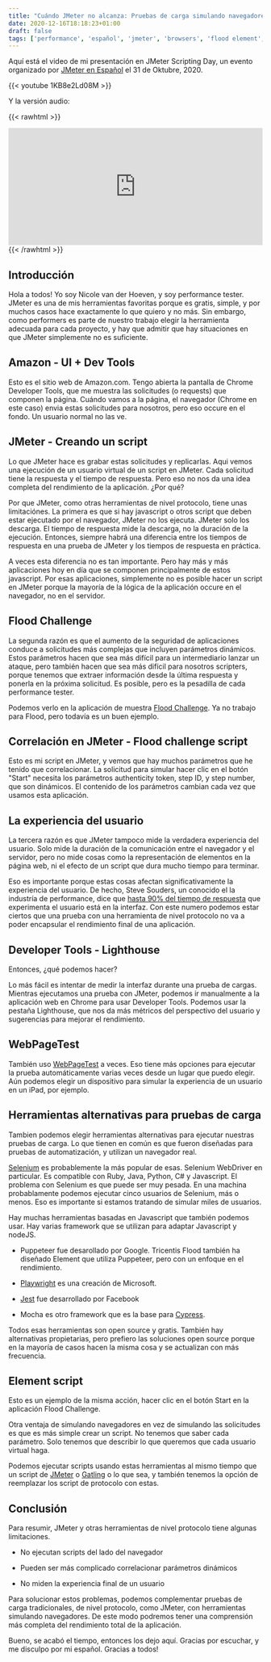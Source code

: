 ```yaml
---
title: "Cuándo JMeter no alcanza: Pruebas de carga simulando navegadores"
date: 2020-12-16T18:18:23+01:00
draft: false
tags: ['performance', 'español', 'jmeter', 'browsers', 'flood element', 'selenium', 'gatling', 'cypress', 'jest', 'puppeteer', 'playwright', 'video', 'presentation', 'text', 'audio']
---
```


Aquí está el video de mi presentación en JMeter Scripting Day, un evento organizado por [JMeter en Español](https://jmeterenespanol.org/) el 31 de Oktubre, 2020.

{{< youtube 1KB8e2Ld08M >}}

Y la versión audio:

{{< rawhtml >}}
<iframe src="https://open.spotify.com/embed-podcast/episode/1f17kzrbYmOxk8e65JBTQH" width="100%" height="232" frameborder="0" allowtransparency="true" allow="encrypted-media"></iframe>
{{< /rawhtml >}}

## Introducción

Hola a todos! Yo soy Nicole van der Hoeven, y soy performance tester. JMeter es una de mis herramientas favoritas porque es gratis, simple, y por muchos casos hace exactamente lo que quiero y no más. Sin embargo, como performers es parte de nuestro trabajo elegir la herramienta adecuada para cada proyecto, y hay que admitir que hay situaciones en que JMeter simplemente no es suficiente.

## Amazon - UI + Dev Tools 

Esto es el sitio web de Amazon.com. Tengo abierta la pantalla de Chrome Developer Tools, que me muestra las solicitudes (o requests) que componen la página. Cuándo vamos a la página, el navegador (Chrome en este caso) envia estas solicitudes para nosotros, pero eso occure en el fondo. Un usuario normal no las ve. 

## JMeter - Creando un script
   
Lo que JMeter hace es grabar estas solicitudes y replicarlas. Aqui vemos una ejecución de un usuario virtual de un script en JMeter. Cada solicitud tiene la respuesta y el tiempo de respuesta. Pero eso no nos da una idea completa del rendimiento de la aplicación. ¿Por qué?

Por que JMeter, como otras herramientas de nivel protocolo, tiene unas limitaciónes. La primera es que si hay javascript o otros script que deben estar ejecutado por el navegador, JMeter no los ejecuta. JMeter solo los descarga. El tiempo de respuesta mide la descarga, no la duración de la ejecución. Entonces, siempre habrá una diferencia entre los tiempos de respuesta en una prueba de JMeter y los tiempos de respuesta en práctica.

A veces esta diferencia no es tan importante. Pero hay más y más aplicaciones hoy en día que se componen principalmente de estos javascript. Por esas aplicaciones, simplemente no es posible hacer un script en JMeter porque la mayoría de la lógica de la aplicación occure en el navegador, no en el servidor.

## Flood Challenge

La segunda razón es que el aumento de la seguridad de aplicaciones conduce a solicitudes más complejas que incluyen parámetros dinámicos. Estos parámetros hacen que sea más difícil para un intermediario lanzar un ataque, pero también hacen que sea más difícil para nosotros scripters, porque tenemos que extraer información desde la última respuesta y ponerla en la próxima solicitud. Es posible, pero es la pesadilla de cada performance tester.
    
Podemos verlo en la aplicación de muestra [Flood Challenge](https://challenge.flood.io). Ya no trabajo para Flood, pero todavía es un buen ejemplo.

## Correlación en JMeter - Flood challenge script

Esto es mi script en JMeter, y vemos que hay muchos parámetros que he tenido que correlacionar. La solicitud para simular hacer clic en el botón "Start" necesita los parámetros authenticity token, step ID, y step number, que son dinámicos. El contenido de los parámetros cambian cada vez que usamos esta aplicación.

## La experiencia del usuario

La tercera razón es que JMeter tampoco mide la verdadera experiencia del usuario. Solo mide la duración de la comunicación entre el navegador y el servidor, pero no mide cosas como la representación de elementos en la página web, ni el efecto de un script que dura mucho tiempo para terminar.

Eso es importante porque estas cosas afectan significativamente la experiencia del usuario. De hecho, Steve Souders, un conocido el la industría de performance, dice que [hasta 90% del tiempo de respuesta](https://rigor.com/blog/80-90-of-load-times-are-spent-on-the-front-end-start-there/#:~:text=Start%20there.,-Written%20by%20Craig&text=Last%20month%2C%20Steve%20Souders%2C%20Google's,is%20spent%20on%20the%20frontend) que experimenta el usuario está en la interfaz. Con este numero podemos estar ciertos que una prueba con una herramienta de nivel protocolo no va a poder encapsular el rendimiento final de una aplicación.

## Developer Tools - Lighthouse

Entonces, ¿qué podemos hacer?

Lo más fácil es intentar de medir la interfaz durante una prueba de cargas. Mientras ejecutamos una prueba con JMeter, podemos ir manualmente a la aplicación web en Chrome para usar Developer Tools. Podemos usar la pestaña Lighthouse, que nos da más métricos del perspectivo del usuario y sugerencias para mejorar el rendimiento.

## WebPageTest

También uso [WebPageTest](https://webpagetest.org) a veces. Eso tiene más opciones para ejecutar la prueba automáticamente varias veces desde un lugar que puedo elegir. Aún podemos elegir un dispositivo para simular la experiencia de un usuario en un iPad, por ejemplo.

## Herramientas alternativas para pruebas de carga

Tambien podemos elegir herramientas alternativas para ejecutar nuestras pruebas de carga. Lo que tienen en común es que fueron diseñadas para pruebas de automatización, y utilizan un navegador real.

[Selenium](https://www.selenium.dev/) es probablemente la más popular de esas. Selenium WebDriver en particular. Es compatible con Ruby, Java, Python, C# y Javascript. El problema con Selenium es que puede ser muy pesada. En una machina probablamente podemos ejecutar cinco usuarios de Selenium, más o menos. Eso es importante si estamos tratando de simular miles de usuarios.

Hay muchas herramientas basadas en Javascript que también podemos usar. Hay varias framework que se utilizan para adaptar Javascript y nodeJS. 

* Puppeteer fue desarollado por Google. Tricentis Flood también ha diseñado Element que utiliza Puppeteer, pero con un enfoque en el rendimiento.

* [Playwright](https://github.com/microsoft/playwright) es una creación de Microsoft.

* [Jest](https://jest.io) fue desarrollado por Facebook

* Mocha es otro framework que es la base para [Cypress](https://cypress.io).

Todos esas herramientas son open source y gratis. También hay alternativas propietarias, pero prefiero las soluciones open source porque en la mayoría de casos hacen la misma cosa y se actualizan con más frecuencia.

## Element script

Esto es un ejemplo de la misma acción, hacer clic en el botón Start en la aplicación Flood Challenge.

Otra ventaja de simulando navegadores en vez de simulando las solicitudes es que es más simple crear un script. No tenemos que saber cada parámetro. Solo tenemos que describir lo que queremos que cada usuario virtual haga. 

Podemos ejecutar scripts usando estas herramientas al mismo tiempo que un script de [JMeter](https://jmeter.apache.org) o [Gatling](https://gatling.io) o lo que sea, y también tenemos la opción de reemplazar los script de protocolo con estas. 

## Conclusión
Para resumir, JMeter y otras herramientas de nivel protocolo tiene algunas limitaciones.

* No ejecutan scripts del lado del navegador

* Pueden ser más complicado correlacionar parámetros dinámicos

* No miden la experiencia final de un usuario

Para solucionar estos problemas, podemos complementar pruebas de carga tradicionales, de nivel protocolo, como JMeter, con herramientas simulando navegadores. De este modo podremos tener una comprensión más completa del rendimiento total de la aplicación. 

Bueno, se acabó el tiempo, entonces los dejo aquí. Gracias por escuchar, y me disculpo por mi español. Gracias a todos!